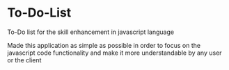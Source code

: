 # To-Do-List
To-Do list for the skill enhancement in javascript language

Made this application as simple as possible in order to focus on the javascript code functionality and make it more understandable by any user or the client
